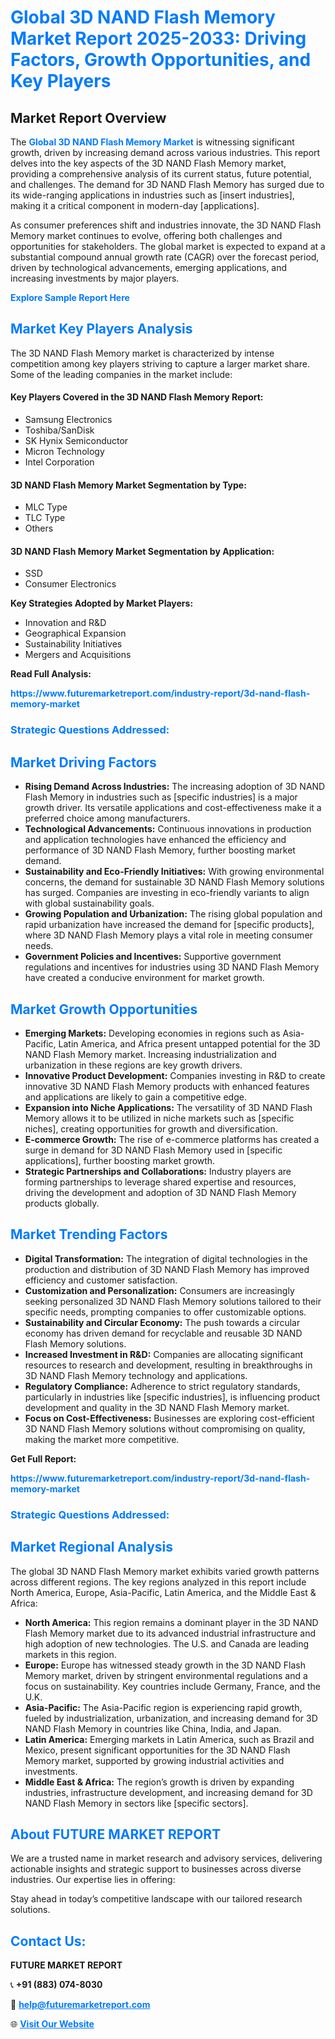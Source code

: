 <h1 style="color: #007BFF;">Global 3D NAND Flash Memory Market Report 2025-2033: Driving Factors, Growth Opportunities, and Key Players</h1>

<section id="overview">
<h2>Market Report Overview</h2>
<p>The <a href="https://www.futuremarketreport.com/industry-report/3d-nand-flash-memory-market" style="color: #007BFF; text-decoration: none;"><strong>Global 3D NAND Flash Memory Market</strong></a> is witnessing significant growth, driven by increasing demand across various industries. This report delves into the key aspects of the 3D NAND Flash Memory market, providing a comprehensive analysis of its current status, future potential, and challenges. The demand for 3D NAND Flash Memory has surged due to its wide-ranging applications in industries such as [insert industries], making it a critical component in modern-day [applications].</p>
<p>As consumer preferences shift and industries innovate, the 3D NAND Flash Memory market continues to evolve, offering both challenges and opportunities for stakeholders. The global market is expected to expand at a substantial compound annual growth rate (CAGR) over the forecast period, driven by technological advancements, emerging applications, and increasing investments by major players.</p>
</section>

<section id="overview">
<p><a href="https://www.futuremarketreport.com/request-sample/reportId=50388" style="color: #007BFF; text-decoration: none;"><strong>Explore Sample Report Here</strong></a></p>
</section>

<section id="key-players">
<h2 style="color: #007BFF;">Market Key Players Analysis</h2>
<p>The 3D NAND Flash Memory market is characterized by intense competition among key players striving to capture a larger market share. Some of the leading companies in the market include:</p>
<h4>Key Players Covered in the 3D NAND Flash Memory Report:</h4>
<ul><li>Samsung Electronics</li><li>Toshiba/SanDisk</li><li>SK Hynix Semiconductor</li><li>Micron Technology</li><li>Intel Corporation</li></ul>
<h4>3D NAND Flash Memory Market Segmentation by Type:</h4>
<ul><li>MLC Type</li><li>TLC Type</li><li>Others</li></ul>

<h4>3D NAND Flash Memory Market Segmentation by Application:</h4>
<ul><li>SSD</li><li>Consumer Electronics</li></ul>
<p><strong>Key Strategies Adopted by Market Players:</strong></p>
<ul>
<li>Innovation and R&D</li>
<li>Geographical Expansion</li>
<li>Sustainability Initiatives</li>
<li>Mergers and Acquisitions</li>
</ul>
</section>

<section>
<p><strong>Read Full Analysis: </strong></p><a href="https://www.futuremarketreport.com/industry-report/3d-nand-flash-memory-market" style="color: #007BFF; text-decoration: none;"><strong>https://www.futuremarketreport.com/industry-report/3d-nand-flash-memory-market</strong></a>
<h3 style="color: #007BFF;">Strategic Questions Addressed:</h3>
</section>

<section id="driving-factors">
<h2 style="color: #007BFF;">Market Driving Factors</h2>
<ul>
<li><strong>Rising Demand Across Industries:</strong> The increasing adoption of 3D NAND Flash Memory in industries such as [specific industries] is a major growth driver. Its versatile applications and cost-effectiveness make it a preferred choice among manufacturers.</li>
<li><strong>Technological Advancements:</strong> Continuous innovations in production and application technologies have enhanced the efficiency and performance of 3D NAND Flash Memory, further boosting market demand.</li>
<li><strong>Sustainability and Eco-Friendly Initiatives:</strong> With growing environmental concerns, the demand for sustainable 3D NAND Flash Memory solutions has surged. Companies are investing in eco-friendly variants to align with global sustainability goals.</li>
<li><strong>Growing Population and Urbanization:</strong> The rising global population and rapid urbanization have increased the demand for [specific products], where 3D NAND Flash Memory plays a vital role in meeting consumer needs.</li>
<li><strong>Government Policies and Incentives:</strong> Supportive government regulations and incentives for industries using 3D NAND Flash Memory have created a conducive environment for market growth.</li>
</ul>
</section>

<section id="growth-opportunities">
<h2 style="color: #007BFF;">Market Growth Opportunities</h2>
<ul>
<li><strong>Emerging Markets:</strong> Developing economies in regions such as Asia-Pacific, Latin America, and Africa present untapped potential for the 3D NAND Flash Memory market. Increasing industrialization and urbanization in these regions are key growth drivers.</li>
<li><strong>Innovative Product Development:</strong> Companies investing in R&D to create innovative 3D NAND Flash Memory products with enhanced features and applications are likely to gain a competitive edge.</li>
<li><strong>Expansion into Niche Applications:</strong> The versatility of 3D NAND Flash Memory allows it to be utilized in niche markets such as [specific niches], creating opportunities for growth and diversification.</li>
<li><strong>E-commerce Growth:</strong> The rise of e-commerce platforms has created a surge in demand for 3D NAND Flash Memory used in [specific applications], further boosting market growth.</li>
<li><strong>Strategic Partnerships and Collaborations:</strong> Industry players are forming partnerships to leverage shared expertise and resources, driving the development and adoption of 3D NAND Flash Memory products globally.</li>
</ul>
</section>

<section id="trending-factors">
<h2 style="color: #007BFF;">Market Trending Factors</h2>
<ul>
<li><strong>Digital Transformation:</strong> The integration of digital technologies in the production and distribution of 3D NAND Flash Memory has improved efficiency and customer satisfaction.</li>
<li><strong>Customization and Personalization:</strong> Consumers are increasingly seeking personalized 3D NAND Flash Memory solutions tailored to their specific needs, prompting companies to offer customizable options.</li>
<li><strong>Sustainability and Circular Economy:</strong> The push towards a circular economy has driven demand for recyclable and reusable 3D NAND Flash Memory solutions.</li>
<li><strong>Increased Investment in R&D:</strong> Companies are allocating significant resources to research and development, resulting in breakthroughs in 3D NAND Flash Memory technology and applications.</li>
<li><strong>Regulatory Compliance:</strong> Adherence to strict regulatory standards, particularly in industries like [specific industries], is influencing product development and quality in the 3D NAND Flash Memory market.</li>
<li><strong>Focus on Cost-Effectiveness:</strong> Businesses are exploring cost-efficient 3D NAND Flash Memory solutions without compromising on quality, making the market more competitive.</li>
</ul>
</section>

<section>
<p><strong>Get Full Report: </strong></p><a href="https://www.futuremarketreport.com/industry-report/3d-nand-flash-memory-market" style="color: #007BFF; text-decoration: none;"><strong>https://www.futuremarketreport.com/industry-report/3d-nand-flash-memory-market</strong></a>
<h3 style="color: #007BFF;">Strategic Questions Addressed:</h3>
</section>


<section id="regional-analysis">
<h2 style="color: #007BFF;">Market Regional Analysis</h2>
<p>The global 3D NAND Flash Memory market exhibits varied growth patterns across different regions. The key regions analyzed in this report include North America, Europe, Asia-Pacific, Latin America, and the Middle East & Africa:</p>
<ul>
<li><strong>North America:</strong> This region remains a dominant player in the 3D NAND Flash Memory market due to its advanced industrial infrastructure and high adoption of new technologies. The U.S. and Canada are leading markets in this region.</li>
<li><strong>Europe:</strong> Europe has witnessed steady growth in the 3D NAND Flash Memory market, driven by stringent environmental regulations and a focus on sustainability. Key countries include Germany, France, and the U.K.</li>
<li><strong>Asia-Pacific:</strong> The Asia-Pacific region is experiencing rapid growth, fueled by industrialization, urbanization, and increasing demand for 3D NAND Flash Memory in countries like China, India, and Japan.</li>
<li><strong>Latin America:</strong> Emerging markets in Latin America, such as Brazil and Mexico, present significant opportunities for the 3D NAND Flash Memory market, supported by growing industrial activities and investments.</li>
<li><strong>Middle East & Africa:</strong> The region’s growth is driven by expanding industries, infrastructure development, and increasing demand for 3D NAND Flash Memory in sectors like [specific sectors].</li>
</ul>
</section>

<footer>
<h2 style="color: #007BFF;">About FUTURE MARKET REPORT</h2>
<p>We are a trusted name in market research and advisory services, delivering actionable insights and strategic support to businesses across diverse industries. Our expertise lies in offering:</p>

<p>Stay ahead in today’s competitive landscape with our tailored research solutions.</p>

<h2 style="color: #007BFF;">Contact Us:</h2>
<p><strong>FUTURE MARKET REPORT</strong></p>
<p>📞 <strong>+91 (883) 074-8030</strong></p>
<p>📧 <strong><a href="mailto:help@futuremarketreport.com" style="color: #007BFF;">help@futuremarketreport.com</a></strong></p>
<p>🌐 <strong><a href="https://www.futuremarketreport.com/" style="color: #007BFF;">Visit Our Website</a></strong></p>
</footer>